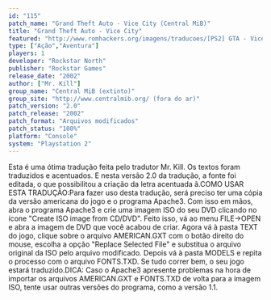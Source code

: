 ```yaml
---
id: "115"
patch_name: "Grand Theft Auto - Vice City (Central MiB)"
title: "Grand Theft Auto - Vice City"
featured: "http://www.romhackers.org/imagens/traducoes/[PS2] GTA - Vice City - Mr. Kill - 1.jpg"
type: ["Ação","Aventura"]
players: 1
developer: "Rockstar North"
publisher: "Rockstar Games"
release_date: "2002"
author: ["Mr. Kill"]
group_name: "Central MiB (extinto)"
group_site: "http://www.centralmib.org/ (fora do ar)"
patch_version: "2.0"
patch_release: "2002"
patch_format: "Arquivos modificados"
patch_status: "100%"
platform: "Console"
system: "Playstation 2"
---
```


Esta é uma ótima tradução feita pelo tradutor Mr. Kill. Os textos foram traduzidos e acentuados. E nesta versão 2.0 da tradução, a fonte foi editada, o que possibilitou a criação da letra acentuada ã.COMO USAR ESTA TRADUÇÃO:Para fazer uso desta tradução, será preciso ter uma cópia da versão americana do jogo e o programa Apache3. Com isso em mãos, abra o programa Apache3 e crie uma imagem ISO do seu DVD clicando no ícone "Create ISO image from CD/DVD". Feito isso, vá ao menu FILE->OPEN e abra a imagem de DVD que você acabou de criar. Agora vá à pasta TEXT do jogo, clique sobre o arquivo AMERICAN.GXT com o botão direito do mouse, escolha a opção "Replace Selected File" e substitua o arquivo original da ISO pelo arquivo modificado. Depois vá à pasta MODELS e repita o processo com o arquivo FONTS.TXD. Se tudo correr bem, o seu jogo estará traduzido.DICA: Caso o Apache3 apresente problemas na hora de importar os arquivos AMERICAN.GXT e FONTS.TXD de volta para a imagem ISO, tente usar outras versões do programa, como a versão 1.1.
